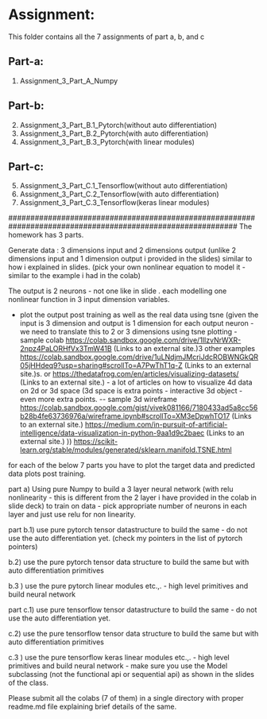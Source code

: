 
# Assignment:

This folder contains all the 7 assignments of part a, b, and c

## Part-a:
1. Assignment_3_Part_A_Numpy
## Part-b:
2. Assignment_3_Part_B.1_Pytorch(without auto differentiation)
3. Assignment_3_Part_B.2_Pytorch(with auto differentiation)
4. Assignment_3_Part_B.3_Pytorch(with linear modules)
## Part-c:
5. Assignment_3_Part_C.1_Tensorflow(without auto differentiation)
6. Assignment_3_Part_C.2_Tensorflow(with auto differentiation)
7. Assignment_3_Part_C.3_Tensorflow(keras  linear modules)


############################################################################################################
The homework has 3 parts.

Generate data : 3 dimensions input and 2 dimensions output (unlike 2 dimensions input and 1 dimension output i provided in the slides) similar to how i explained in slides. (pick your own nonlinear equation to model it - similar to the example i had in the colab)

The output is 2 neurons - not one like in slide . each modelling one nonlinear function in 3 input dimension variables.

- plot the output post training as well as the real data  using tsne (given the input is 3 dimension and output is 1 dimension for each output neuron - we need to translate this to 2 or 3 dimensions using tsne plotting - sample colab https://colab.sandbox.google.com/drive/1IlzvNrWXR-2npz4PaLORHfVx3TmW41B (Links to an external site.)3   other examples https://colab.sandbox.google.com/drive/1uLNdjmJMcriJdcROBWNGkQR05jHHdeq9?usp=sharing#scrollTo=A7PwThT1q-Z (Links to an external site.)s. or https://thedatafrog.com/en/articles/visualizing-datasets/ (Links to an external site.)   - a lot of articles on how to visualize 4d data on 2d or 3d space (3d space is extra points - interactive 3d object - even more extra points. -- sample 3d wireframe  https://colab.sandbox.google.com/gist/vivek081166/7180433ad5a8cc56b28b4fe63736976a/wireframe.ipynb#scrollTo=XM3eDpwhTO17 (Links to an external site.)   https://medium.com/in-pursuit-of-artificial-intelligence/data-visualization-in-python-9aa1d9c2baec (Links to an external site.)   ))  https://scikit-learn.org/stable/modules/generated/sklearn.manifold.TSNE.html

for each of the below 7 parts you have to plot the target data and predicted data plots post training.

part a) Using pure Numpy to build a 3 layer neural network (with relu nonlinearity - this is different from the  2 layer i have provided in the colab in slide deck) to train on data - pick appropriate number of neurons in each layer and just use relu for non linearity.

part b.1) use pure pytorch tensor datastructure to build the same - do not use the auto differentiation yet. (check my pointers in the list of pytorch pointers)

 b.2) use the pure pytorch tensor data structure to build the same but with auto differentiation primitives

b.3 ) use the pure pytorch linear modules etc.,. - high level primitives and build neural network

 

part c.1) use pure tensorflow tensor datastructure to build the same - do not use the auto differentiation yet.

 c.2) use the pure tensorflow tensor data structure to build the same but with auto differentiation primitives

c.3 ) use the pure tensorflow keras  linear modules etc.,. - high level primitives and build neural network - make sure you use the Model subclassing (not the functional api or sequential api) as shown in the slides of the class. 

 

Please submit all the colabs (7 of them) in a single directory with proper readme.md file explaining brief details of the same.

 
 
